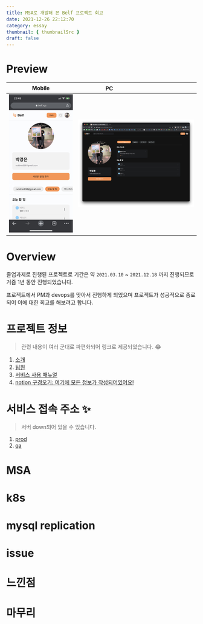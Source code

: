 ```yaml
---
title: MSA로 개발해 본 Belf 프로젝트 회고
date: 2021-12-26 22:12:70
category: essay
thumbnail: { thumbnailSrc }
draft: false
---
```


# Preview

| Mobile                                          | PCㅤㅤㅤㅤㅤㅤㅤㅤㅤㅤㅤ                       |
| ----------------------------------------------- | ---------------------------------------------- |
| ![](./images/belf-project-retrospective/1.jpeg) | ![](./images/belf-project-retrospective/2.png) |

# Overview

졸업과제로 진행된 프로젝트로 기간은 약 `2021.03.10` ~ `2021.12.18` 까지 진행되므로 거즘 1년 동안 진행되었습니다.

프로젝트에서 PM과 devops를 맞아서 진행하게 되었으며 프로젝트가 성공적으로 종료되어 이에 대한 회고를 해보려고 합니다.

# 프로젝트 정보

> 관련 내용이 여러 군대로 파편화되어 링크로 제공되었습니다. 😂

1. [소개](https://github.com/belf-kr)
1. [팀원](https://parkgang.notion.site/6de1a3d7002f4a46ab713e7d6846c490?v=52125eaffbf24e9ca82114b4c2441c80)
1. [서비스 사용 매뉴얼](https://parkgang.notion.site/36f01d56dff643dfa1db264e33f18d7d)
1. [notion 구경오기: 여기에 모든 정보가 작성되어있어요!](https://parkgang.notion.site/Belf-27b87963790b4e43baae2e0c3c6ae123)

# 서비스 접속 주소 ✨

> 서버 down되어 있을 수 있습니다.

1. [prod](https://belf.xyz)
1. [qa](https://qa.belf.xyz)

# MSA

# k8s

# mysql replication

# issue

# 느낀점

# 마무리
